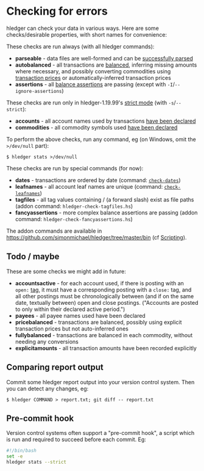 # Checking for errors

hledger can check your data in various ways. 
Here are some checks/desirable properties, with short names for convenience:

These checks are run always (with all hledger commands):

- **parseable** - data files are well-formed and can be [successfully parsed](hledger.html#input-files)
- **autobalanced** - all transactions are [balanced](journal.html#postings), inferring missing amounts where necessary, and possibly converting commodities using [transaction prices] or automatically-inferred transaction prices
- **assertions** - all [balance assertions] are passing (except with `-I`/`--ignore-assertions`)

[transaction prices]: journal.html#transaction-prices
[balance assertions]: journal.html#balance-assertions
[strict mode]: hledger.html#strict-mode

These checks are run only in hledger-1.19.99's [strict mode] (with `-s`/`--strict`):

- **accounts** - all account names used by transactions [have been declared](journal.html#account-error-checking)
- **commodities** - all commodity symbols used [have been declared](journal.html#commodity-error-checking)

To perform the above checks, run any command, eg
(on Windows, omit the `>/dev/null` part):
```shell
$ hledger stats >/dev/null
```

These checks are run by special commands (for now):

- **dates** - transactions are ordered by date (command: [`check-dates`](hledger.html#check-dates))
- **leafnames** - all account leaf names are unique (command: [`check-leafnames`](hledger.html#check-leafnames))
- **tagfiles** - all tag values containing / (a forward slash) exist as file paths (addon command: `hledger-check-tagfiles.hs`)
- **fancyassertions** - more complex balance assertions are passing (addon command: `hledger-check-fancyassertions.hs`)

The addon commands are available in <https://github.com/simonmichael/hledger/tree/master/bin> (cf [Scripting](scripting.html)).

## Todo / maybe

These are some checks we might add in future:

- **accountsactive** - for each account used, if there is posting with an `open:` [tag](journal.html#tags), 
  it must have a corresponding posting with a `close:` tag, and all other postings 
  must be chronologically between (and if on the same date, textually between)
  open and close postings. ("Accounts are posted to only within their declared active period.")
- **payees** - all payee names used have been declared
- **pricebalanced** - transactions are balanced, possibly using explicit transaction prices but not auto-inferred ones
- **fullybalanced** - transactions are balanced in each commodity, without needing any conversions
- **explicitamounts** - all transaction amounts have been recorded explicitly

## Comparing report output

Commit some hledger report output into your version control system.
Then you can detect any changes, eg:

```shell
$ hledger COMMAND > report.txt; git diff -- report.txt
```

## Pre-commit hook

Version control systems often support a "pre-commit hook", a script which
is run and required to succeed before each commit. Eg:

```bash
#!/bin/bash
set -e
hledger stats --strict
```
